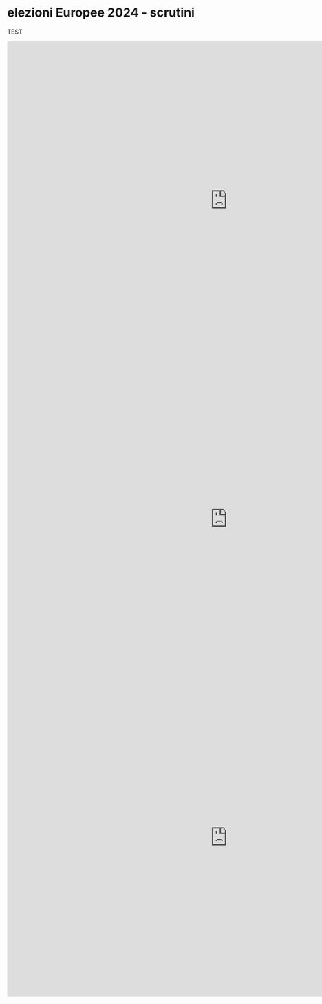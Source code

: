 # elezioni Europee 2024 - scrutini

TEST

<iframe id="map1" width="1024px" height="740" frameborder="0" scrolling="no" marginheight="0" marginwidth="0" src="https://gjrichter.github.io/pages/Elezioni_Europee_2024_scrutini/index_test_data_ondata_github_dominant.html"></iframe>

<iframe id="map1" width="1024px" height="740" frameborder="0" scrolling="no" marginheight="0" marginwidth="0" src="https://gjrichter.github.io/pages/Elezioni_Europee_2024_scrutini/index_test_data_ondata_github_dominant_density.html"></iframe>

<iframe id="map1" width="1024px" height="740" frameborder="0" scrolling="no" marginheight="0" marginwidth="0" src="https://gjrichter.github.io/pages/Elezioni_Europee_2024_scrutini/index_test_data_ondata_github_dominant_deviation_density.html"></iframe>







